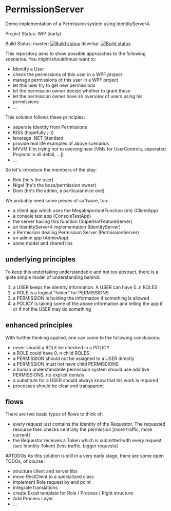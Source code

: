 # PermissionServer
Demo implementation of a Permission system using IdentityServer4.

Project Status: WIP (early)

Build Status:
master: [![Build status](https://ci.appveyor.com/api/projects/status/e3lctnp2ax5qgao1/branch/master?svg=true)](https://ci.appveyor.com/project/efilnukefesin/permissionserver)
develop: [![Build status](https://ci.appveyor.com/api/projects/status/e3lctnp2ax5qgao1/branch/develop?svg=true)](https://ci.appveyor.com/project/efilnukefesin/permissionserver)

This repository aims to show possible approaches to the following scenarios.
You might/should/must want to:
- Identify a User
- check the permissions of this user in a WPF project
- manage permissions of this user in a WPF project
- let this user try to get new permissions
- let the permission owner decide whether to grant these
- let the permission owner have an overview of users using his permissions
- ...

This solution follows these principles:
- seperate Identity from Permissions
- KISS (hopefully ;-))
- leverage .NET Standard
- provide real life examples of above scenarios
- MVVM (I'm trying not to overengineer [VMs for UserControls, seperated Projects in all detail, ...])
- ...

So let's introduce the members of the play:
- Bob (he's the user)
- Nigel (he's the boss/permission owner)
- Dom (he's the admin, a particular nice one)

We probably need some pieces of software, too:
- a client app which uses the MegaImportantFunction (tm) (ClientApp)
- a console test app (ConsoleTestApp)
- the server having this function (SuperHotFeatureServer)
- an IdentityServer4 implementation (IdentityServer)
- a Permission dealing Permission Server (PermissionServer)
- an admin app (AdminApp)
- some model and shared libs

## underlying principles
To keep this undertaking understandable and not too abstract, there is a quite simple model of understanding behind:
1. a USER keeps the identity information. A USER can have 0..n ROLES
2. a ROLE is a logical "folder" for PERMISSIONS
3. a PERMISSION is holding the information if something is allowed
4. a POLICY is taking some of the above information and telling the app if or if not the USER may do something

## enhanced principles
With further thinking applied, one can come to the following conclusions:
- never should a ROLE be checked in a POLICY
- a ROLE could have 0..n child ROLES
- a PERMISSION should not be assigned to a USER directly
- a PERMISSION must not have child PERMISSIONS
- a human understandable permission system should use additive PERMISSIONS, no explicit denials
- a substitute for a USER should always know that his work is required
- processes should be clear and transparent

## flows
There are two basic types of flows to think of:
- every request just contains the Identity of the Requestor. The requested resource then checks centrally the permission [more traffic, more current]
- the Requestor receives a Token which is submitted with every request (see Identity Token) [less traffic, bigger requests]

##TODOs
As this solution is still in a very early stage, there are some open TODOs, of course:
- structure client and server libs
- move RestClient to a specialized class
- implement Role request by end point
- integrate translations
- create Excel template for Role / Process / Right structure
- Add Process Layer
- ...